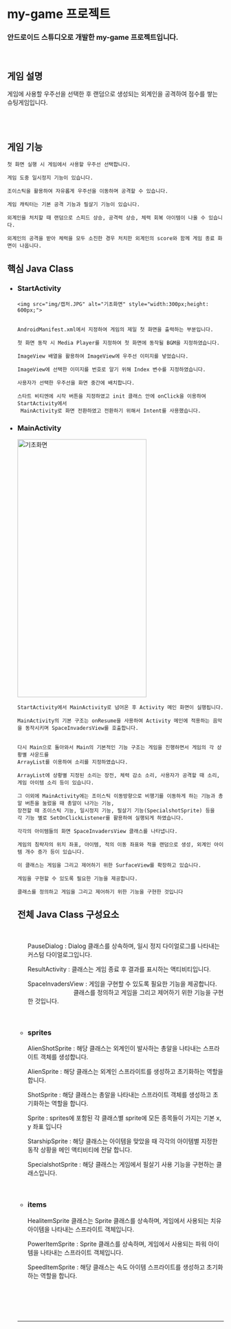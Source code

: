 <h1>my-game 프로젝트</h1>


<strong><h3>안드로이드 스튜디오로 개발한 my-game 프로젝트입니다.</h3></strong>
<br>
<strong><h2>게임 설명</h2></strong>

<p>게임에 사용할 우주선을 선택한 후 랜덤으로 생성되는 외계인을 공격하여 점수를 쌓는 슈팅게임입니다.</p>
<br>
<br>

<strong><h2>게임 기능</h2></strong>

    
    첫 화면 실행 시 게임에서 사용할 우주선 선택합니다.
    
    게임 도중 일시정지 기능이 있습니다.
    
    조이스틱을 활용하여 자유롭게 우주선을 이동하며 공격할 수 있습니다.
    
    게임 캐릭터는 기본 공격 기능과 필살기 기능이 있습니다.
    
    외계인을 처치할 때 랜덤으로 스피드 상승, 공격력 상승, 체력 회복 아이템이 나올 수 있습니다.
    
    외계인의 공격을 받아 체력을 모두 소진한 경우 처치한 외계인의 score와 함께 게임 종료 화면이 나옵니다.




    
<strong><h2>핵심 Java Class</h2></strong>
<ul>
    <h3><li>StartActivity</li></h3>
    
    <img src="img/캡처.JPG" alt="기초화면" style="width:300px;height: 600px;">
    
    
    AndroidManifest.xml에서 지정하여 게임의 제일 첫 화면을 출력하는 부분입니다. 
  
    첫 화면 동작 시 Media Player를 지정하여 첫 화면에 동작될 BGM을 지정하였습니다.
  
    ImageView 배열을 활용하여 ImageView에 우주선 이미지를 넣었습니다.
  
    ImageView에 선택한 이미지를 번호로 알기 위해 Index 변수를 지정하였습니다.
  
    사용자가 선택한 우주선을 화면 중간에 배치합니다.
  
    스타트 비티엔에 시작 버튼을 지정하였고 init 클래스 안에 onClick을 이용하여 StartActivity에서 
     MainActivity로 화면 전환하였고 전환하기 위해서 Intent를 사용했습니다.
</ul>

 
  <ul>
    <h3><li>MainActivity</li></h3>
    <img src="img/캡처_1.JPG" alt="기초화면" style="width:300px;height: 600px;">
    
  
    
    StartActivity에서 MainActivity로 넘어온 후 Activity 메인 화면이 실행됩니다.
  
    MainActivity의 기본 구조는 onResume을 사용하여 Activity 메인에 적용하는 음악을 동작시키며 SpaceInvadersView를 호출합니다.
    
  
    다시 Main으로 돌아와서 Main의 기본적인 기능 구조는 게임을 진행하면서 게임의 각 상황별 사운드를
    ArrayList를 이용하여 소리를 지정하였습니다.
    
    ArrayList에 상황별 지정된 소리는 장전, 체력 감소 소리, 사용자가 공격할 때 소리, 게임 아이템 소리 등이 있습니다.
    
    그 이외에 MainActivity에는 조이스틱 이동방향으로 비행기를 이동하게 하는 기능과 총알 버튼을 눌렀을 때 총알이 나가는 기능, 
    장전할 때 조이스틱 기능, 일시정지 기능, 필살기 기능(SpecialshotSprite) 등을 
    각 기능 별로 SetOnClickListener를 활용하여 실행되게 하였습니다.

    각각의 아이템들의 화면 SpaceInvadersView 클래스를 나타냅니다. 
  
    게임의 침략자의 위치 좌표, 아이템, 적의 이동 좌표와 적을 랜덤으로 생성, 외계인 아이템 개수 증가 등이 있습니다.
    
    이 클래스는 게임을 그리고 제어하기 위한 SurfaceView를 확장하고 있습니다.
  
    게임을 구현할 수 있도록 필요한 기능을 제공합니다.
  
    클래스를 정의하고 게임을 그리고 제어하기 위한 기능을 구현한 것입니다



  



<strong><h2>전체 Java Class 구성요소 </h2></strong>
<ul>
<br>

<p>PauseDialog : Dialog 클래스를 상속하며, 
    일시 정지 다이얼로그를 나타내는 커스텀 다이얼로그입니다.</p>
<p>ResultActivity : 클래스는 게임 종료 후 결과를 표시하는 액티비티입니다.</p>
<p>SpaceInvadersView : 게임을 구현할 수 있도록 필요한 기능을 제공합니다.<br>
    &nbsp;&nbsp;&nbsp;&nbsp;&nbsp;&nbsp;&nbsp;&nbsp;&nbsp;&nbsp;
    &nbsp;&nbsp;&nbsp;&nbsp;&nbsp;&nbsp;&nbsp;&nbsp;&nbsp;&nbsp;
    &nbsp;&nbsp;&nbsp;&nbsp;
     클래스를 정의하고 게임을 그리고 제어하기 위한 기능을 구현한 것입니다.</p>

<br>
<h3><li>sprites</li></h3>
<p>AlienShotSprite : 해당 클래스는 외계인이 발사하는 총알을 나타내는 스프라이트 객체를 생성합니다.</p>
<p>AlienSprite : 해당 클래스는 외계인 스프라이트를 생성하고 초기화하는 역할을 합니다. </p>
<p>ShotSprite :  해당 클래스는 총알을 나타내는 스프라이트 객체를 생성하고 초기화하는 역할을 합니다.</p>
<p>Sprite : sprites에 포함된 각 클래스별 sprite에 모든 종목들이 가지는 기본 x, y 좌표 입니다</p>
<p>StarshipSprite : 해당 클래스는 아이템을 맞았을 때 각각의 아이템별 지정한 동작 상황을 메인 액티비티에 전달 합니다.</p>
<p>SpecialshotSprite : 해당 클래스는 게임에서 필살기 사용 기능을 구현하는 클래스입니다.</p>


<br>
<h3><li>items</li></h3>
<p>HealitemSprite 클래스는 Sprite 클래스를 상속하며, 
    게임에서 사용되는 치유 아이템을 나타내는 스프라이트 객체입니다.</p>

<p>PowerItemSprite : Sprite 클래스를 상속하며, 
    게임에서 사용되는 파워 아이템을 나타내는 스프라이트 객체입니다.</p>

<p>SpeedItemSprite :  해당 클래스는 속도 아이템 스프라이트를 생성하고 초기화하는 역할을 합니다. </p>
</ul>

<br><br><br><br><hr>
